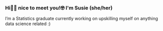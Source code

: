 ### Hi👋🏾 nice to meet you!🤓 I'm Susie (she/her)
I’m a Statistics graduate currently working on upskilling myself on anything data science related :)


